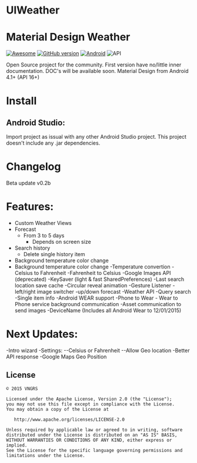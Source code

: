 # UIWeather
Material Design Weather
=================
[![Awesome](https://cdn.rawgit.com/sindresorhus/awesome/d7305f38d29fed78fa85652e3a63e154dd8e8829/media/badge.svg)](https://github.com/mkiisoft/KeySaver) [![GitHub version](https://d25lcipzij17d.cloudfront.net/badge.svg?id=gh&type=6&v=0.2b&x2=0)](https://github.com/mkiisoft/KeySaver/blob/master/KeySaver.jar) [![Android](https://img.shields.io/badge/language-Android-blue.svg)](https://github.com/mkiisoft/KeySaver) ![API](https://img.shields.io/badge/API-16%2B-brightgreen.svg?style=flat)

Open Source project for the community. First version have no/little inner documentation. DOC's will be available soon.
Material Design from Android 4.1+ (API 16+)

# Install

## Android Studio:

Import project as issual with any other Android Studio project. This project doesn't include any .jar dependencies.

# Changelog

Beta update v0.2b

# Features:

* Custom Weather Views
* Forecast
  * From 3 to 5 days
    * Depends on screen size
* Search history
  * Delete single history item
* Background temperature color change
* Background temperature color change
-Temperature convertion
-Celsius to Fahrenheit
-Fahrenheit to Celsius
-Google Images API (deprecated)
-KeySaver (light & fast SharedPreferences)
-Last search location save cache
-Circular reveal animation
-Gesture Listener
-left/right image switcher
-up/down    forecast
-Weather API
-Query search
-Single item info
-Android WEAR support
-Phone to Wear - Wear to Phone service background communication
-Asset communication to send images
-DeviceName (Includes all Android Wear to 12/01/2015)

# Next Updates:

-Intro wizard
-Settings:
--Celsius or Fahrenheit
--Allow Geo location
-Better API response
-Google Maps Geo Position

License
--------

    © 2015 VNGRS

    Licensed under the Apache License, Version 2.0 (the "License");
    you may not use this file except in compliance with the License.
    You may obtain a copy of the License at

       http://www.apache.org/licenses/LICENSE-2.0

    Unless required by applicable law or agreed to in writing, software
    distributed under the License is distributed on an "AS IS" BASIS,
    WITHOUT WARRANTIES OR CONDITIONS OF ANY KIND, either express or implied.
    See the License for the specific language governing permissions and
    limitations under the License.
    

